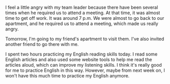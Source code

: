 I feel a little angry with my team leader because there have been several times when he required us to attend a meeting. At that time, it was almost time to get off work. It was around 7 p.m. We were almost to go back to our apartment, and he required us to attend a meeting, which made us really angry.

Tomorrow, I'm going to my friend's apartment to visit them. I've also invited another friend to go there with me.

I spent two hours practicing my English reading skills today. I read some English articles and also used some website tools to help me read the articles aloud, which can improve my listening skills. I think it's really good for me to practice English in this way. However, maybe from next week on, I won't have this much time to practice my English anymore.
